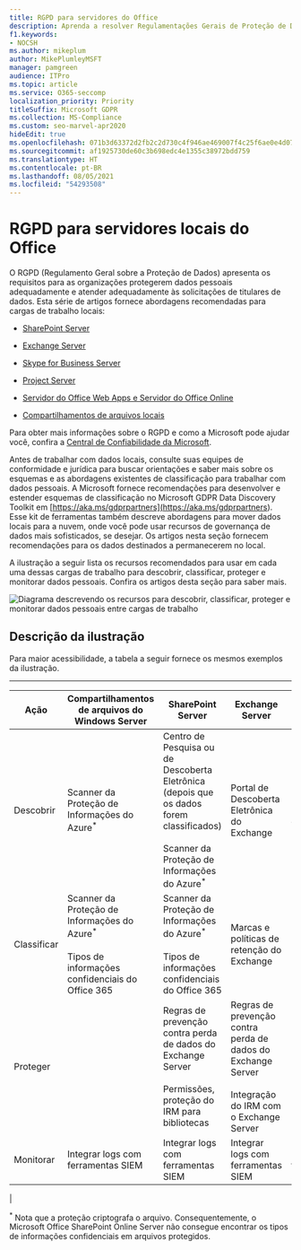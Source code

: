 ```yaml
---
title: RGPD para servidores do Office
description: Aprenda a resolver Regulamentações Gerais de Proteção de Dados (RGPD) para o SharePoint Server local.
f1.keywords:
- NOCSH
ms.author: mikeplum
author: MikePlumleyMSFT
manager: pamgreen
audience: ITPro
ms.topic: article
ms.service: O365-seccomp
localization_priority: Priority
titleSuffix: Microsoft GDPR
ms.collection: MS-Compliance
ms.custom: seo-marvel-apr2020
hideEdit: true
ms.openlocfilehash: 071b3d63372d2fb2c2d730c4f946ae469007f4c25f6ae0e4d07826d04a481044
ms.sourcegitcommit: af1925730de60c3b698edc4e1355c38972bdd759
ms.translationtype: HT
ms.contentlocale: pt-BR
ms.lasthandoff: 08/05/2021
ms.locfileid: "54293508"
---
```

# <a name="gdpr-for-office-on-premises-servers"></a>RGPD para servidores locais do Office

O RGPD (Regulamento Geral sobre a Proteção de Dados) apresenta os requisitos para as organizações protegerem dados pessoais adequadamente e atender adequadamente às solicitações de titulares de dados. Esta série de artigos fornece abordagens recomendadas para cargas de trabalho locais:

- [SharePoint Server](gdpr-for-sharepoint-server.md)

- [Exchange Server](gdpr-for-exchange-server.md)

- [Skype for Business Server](gdpr-for-skype-for-business-server.md)

- [Project Server](gdpr-for-project-server.md)

- [Servidor do Office Web Apps e Servidor do Office Online](gdpr-for-office-online-server.md)

- [Compartilhamentos de arquivos locais](gdpr-for-on-premises-file-shares.md)

Para obter mais informações sobre o RGPD e como a Microsoft pode ajudar você, confira a [Central de Confiabilidade da Microsoft](https://www.microsoft.com/trust-center/privacy/gdpr-overview
).

Antes de trabalhar com dados locais, consulte suas equipes de conformidade e jurídica para buscar orientações e saber mais sobre os esquemas e as abordagens existentes de classificação para trabalhar com dados pessoais. A Microsoft fornece recomendações para desenvolver e estender esquemas de classificação no Microsoft GDPR Data Discovery Toolkit em [https://aka.ms/gdprpartners](<https://aka.ms/gdprpartners>). Esse kit de ferramentas também descreve abordagens para mover dados locais para a nuvem, onde você pode usar recursos de governança de dados mais sofisticados, se desejar. Os artigos nesta seção fornecem recomendações para os dados destinados a permanecerem no local.

A ilustração a seguir lista os recursos recomendados para usar em cada uma dessas cargas de trabalho para descobrir, classificar, proteger e monitorar dados pessoais. Confira os artigos desta seção para saber mais.

![Diagrama descrevendo os recursos para descobrir, classificar, proteger e monitorar dados pessoais entre cargas de trabalho](../media/gdpr-for-office-servers-image1.png)

## <a name="illustration-description"></a>Descrição da ilustração

Para maior acessibilidade, a tabela a seguir fornece os mesmos exemplos da ilustração.

****

|Ação|Compartilhamentos de arquivos do Windows Server|SharePoint Server|Exchange Server|Skype for Business|Project Server|
|---|---|---|---|---|---|
|Descobrir|Scanner da Proteção de Informações do Azure<sup>\*</sup>|Centro de Pesquisa ou de Descoberta Eletrônica (depois que os dados forem classificados) <br/><br/> Scanner da Proteção de Informações do Azure<sup>\*</sup>|Portal de Descoberta Eletrônica do Exchange|Portal de Descoberta Eletrônica do Exchange|Scripts SQL para descobrir e exportar|
|Classificar|Scanner da Proteção de Informações do Azure<sup>\*</sup> <br/><br/> Tipos de informações confidenciais do Office 365|Scanner da Proteção de Informações do Azure<sup>\*</sup> <br/><br/> Tipos de informações confidenciais do Office 365|Marcas e políticas de retenção do Exchange|Marcas e políticas de retenção do Exchange||
|Proteger||Regras de prevenção contra perda de dados do Exchange Server <br/><br/> Permissões, proteção do IRM para bibliotecas|Regras de prevenção contra perda de dados do Exchange Server <br/><br/> Integração do IRM com o Exchange Server|||
|Monitorar|Integrar logs com ferramentas SIEM|Integrar logs com ferramentas SIEM|Integrar logs com ferramentas SIEM|Integrar logs com ferramentas SIEM|Integrar logs com ferramentas SIEM|
|

<sup>\*</sup> Nota que a proteção criptografa o arquivo. Consequentemente, o Microsoft Office SharePoint Online Server não consegue encontrar os tipos de informações confidenciais em arquivos protegidos.
